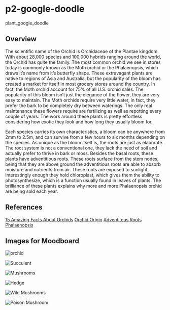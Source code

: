# p2-google-doodle
plant_google_doodle

## Overview 

The scientific name of the Orchid is Orchidaceae of the Plantae kingdom. With about 28,000 species and 100,000 hybrids ranging around the world, the Orchid has quite the family. The most common orchid we see in stores today is commonly known as the Moth orchid or the Phalaenopsis, which draws it’s name from it’s butterfly shape. These extravagant plants are native to regions of Asia and Australia, but the popularity of the bloom has created a market for itself in most grocery stores around the country. In fact, the Moth orchid account for 75% of all U.S. orchid sales. The popularity of this bloom isn’t just the elegance of the flower, they are very easy to maintain. The Moth orchids require very little water, in fact, they prefer the bark to be completely dry between waterings. The only real maintenance these flowers require are fertilizing as well as repotting every couple of years. The work around these plants is pretty effortless considering how exotic they look and how long they usually bloom for.  

Each species carries its own characteristics, a bloom can be anywhere from 2mm to 2.5m, and can survive from a few hours to six months depending on the species. As unique as the bloom itself is, the roots are just as elaborate. The root system is not a conventional one, they lack the need of soil and actually prefer to thrive in bark or moss. Besides the basal roots, these plants have adventitious roots. These roots surface from the stem nodes, being that they are above ground  the adventitious roots are able to absorb moisture and nutrients from air. These roots are exposed to sunlight, interestingly enough they hold chloroplast, which gives them the ability to photosynthesize, which is a function usually found in leaves of plants. The brilliance of these plants explains why more and more Phalaenopsis orchid are being sold each year. 


## References 
[15 Amazing Facts About Orchids](http://www.flowerweb.com/en/article/190242/15-Amazing-Facts-About-Orchids)
[Orchid Origin](https://www.justaddiceorchids.com/just-add-ice-orchid-blog/bid/30372/orchid-origin-where-do-orchids-come-from)
[Adventitous Roots](http://homeguides.sfgate.com/orchids-adventitious-roots-61689.html)
[Phalaenopsis](https://en.wikipedia.org/wiki/Phalaenopsis)


## Images for Moodboard 
![orchid](http://www.orchidcarenow.com/wp-content/uploads/2010/08/orchid-stem.jpg)

![Succulent](http://engledow.com/wp-content/uploads/2014/10/succulents.jpg)

![Mushrooms](https://i.ytimg.com/vi/CrrSAc-vjG4/hqdefault.jpg)

![Hedge](https://st.hzcdn.com/fimgs/47b1d49b0085cf59_1846-w500-h400-b0-p0--contemporary-landscape.jpg)

![Wild Mushrooms](http://3ezfh222wf7f3501pa3arzc0-wpengine.netdna-ssl.com/wp-content/uploads/2016/04/oyster-mushroom.jpg)

![Poison Mushroom](http://naturalsociety.com/wp-content/uploads/Mushrooms_Poisonous_mushrooms_Amanita_735-350-2.jpg)
